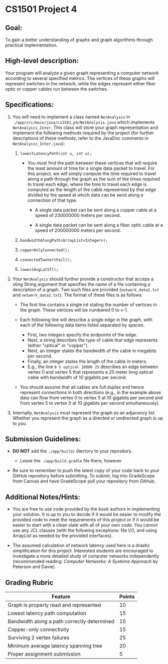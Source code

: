 # CS1501 Project 4

## Goal:
To gain a better understanding of graphs and graph algorithms through practical
implementation.


## High-level description:
Your program will analyze a given graph representing a computer network
according to several specified metrics. The vertices of these graphs will
represent switches in the network, while the edges represent either fiber optic
or copper cables run between the switches.


## Specifications:
1. You will need to implement a class named `NetAnalysis` in
	`./app/src/main/java/cs1501_p4/NetAnalysis.java` which implements
	`NetAnalysis_Inter`. This class will store your graph representation and
	implement the following methods required by the project (for further
	descriptions of these methods, refer to the JavaDoc comments in
	`NetAnalysis_Inter.java`):

	1. `lowestLatencyPath(int u, int w);`

		* You must find the path between these vertices that will require the
			least amount of time for a single data packet to travel. For this
			project, we will simply compute the time required to travel along a
			path through the graph as the sum of the times required to travel each
			edge, where the time to travel each edge is computed as the length of
			the cable represented by that edge divided by the speed at which data
			can be send along a connection of that type.

			* A single data packet can be sent along a copper cable at a speed
			  of 230000000 meters per second.

			* A single data packet can be sent along a fiber optic cable at a
			  speed of 200000000 meters per second.

	1. `bandwidthAlongPath(ArrayList<Integer>);`

	1. `copperOnlyConnected();`

	1. `connectedTwoVertFail();`

	1. `lowestAvgLatST();`

1. Your `NetAnalysis` should further provide a constructor that acceps a sting
	String argument that specifies the name of a file containing a description of a
	graph. Two such files are provided (`network_data1.txt` and
	`network_data2.txt`). The format of these files is as follows:

	* The first line contains a single int stating the number of vertices in
	  the graph. These vertices will be numbered 0 to v-1.

	* Each following line will describe a single edge in the graph, with each
	  of the following data items listed separated by spaces.

		* First, two integers specify the endpoints of the edge.
		* Next, a string describes the type of cable that edge represents
		  (either "optical" or "copper").
		* Next, an integer states the bandwidth of the cable in megabits per
		  second.
		* Finally, an integer states the length of the cable in meters.
		* E.g., the line `0 5 optical 10000 25` describes an edge between
		  vertex 0 and vertex 5 that represents a 25 meter long optical cable
		  with bandwidth of 10 gigabits per second.

	* You should assume that all cables are full duplex and hence represent
	  connections in both directions (e.g., in the example above data can flow
	  from vertex 0 to vertex 5 at 10 gigabits per second and from vertex 5 to
	  vertex 0 at 10 gigabits per second simultaneously).

1. Internally, `NetAnalysis` must represent the graph as an adjacency list.
	Whether you represent the graph as a directed or undirected graph is up to
	you.


## Submission Guidelines:
* **DO NOT** add the `./app/build/` diectory to your repository.
	* Leave the `./app/build.gradle` file there, however

* Be sure to remember to push the latest copy of your code back to your GitHub
	repository before submitting. To submit, log into GradeScope from Canvas and
	have GradeScope pull your repository from GitHub.


## Additional Notes/Hints:
* You are free to use code provided by the book authors in implementing your
  solution. It is up to you to decide if it would be easier to modify the
  provided code to meet the requirements of this project or if it would be
  easier to start with a clean slate with all of your own code. You cannot use
  any JCL classes (with the following exceptions: file I/O, and using ArrayList
  as needed by the provided interfaces).

* The assumed calculation of network latency used here is a drastic
  simplification for this project. Interested students are encouraged to
  investigate a more detailed study of computer networks independently
  (recommended reading: _Computer Networks: A Systems Approach_ by Peterson
  and Davie).


## Grading Rubric
| Feature | Points
| ------- | ------
| Graph is properly read and represented | 10
| Lowest latency path computation | 15
| Bandwidth along a path correctly determined | 10
| Copper-only connectivity | 15
| Surviving 2 vertex failures | 25
| Minimum average latency spanning tree | 20
| Proper assignment submission | 5

